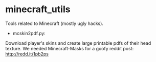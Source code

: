 minecraft_utils
===============

Tools related to Minecraft (mostly ugly hacks).

* mcskin2pdf.py:

Download player's skins and create large printable pdfs of their head texture.
We needed Minecraft-Masks for a goofy reddit post: http://redd.it/1pb2ps

